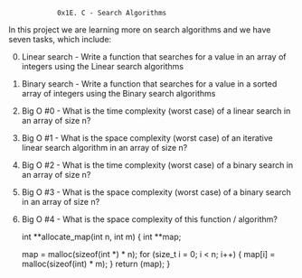                 0x1E. C - Search Algorithms
In this project we are learning more on search algorithms and we have seven tasks, which include:

0. Linear search - Write a function that searches for a value in an array of integers using the Linear search algorithms

1. Binary search - Write a function that searches for a value in a sorted array of integers using the Binary search algorithms

2. Big O #0 - What is the time complexity (worst case) of a linear search in an array of size n?

3. Big O #1 - What is the space complexity (worst case) of an iterative linear search algorithm in an array of size n?

4. Big O #2 - What is the time complexity (worst case) of a binary search in an array of size n?

5. Big O #3 - What is the space complexity (worst case) of a binary search in an array of size n?

6. Big O #4 - What is the space complexity of this function / algorithm?

    int **allocate_map(int n, int m)
{
     int **map;

     map = malloc(sizeof(int *) * n);
     for (size_t i = 0; i < n; i++)
     {
          map[i] = malloc(sizeof(int) * m);
     }
     return (map);
}
